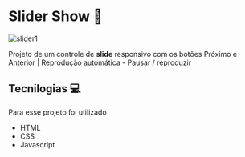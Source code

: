 # Slider Show 🎥

 ![slider1](https://user-images.githubusercontent.com/68359459/121621753-2c501f00-ca43-11eb-9ba9-405ef79740e9.png)


Projeto de um controle de **slide** responsivo com os botões Próximo e Anterior | Reprodução automática - Pausar / reproduzir 

## Tecnilogias 💻

Para esse projeto foi utilizado
- HTML 
- CSS
- Javascript

